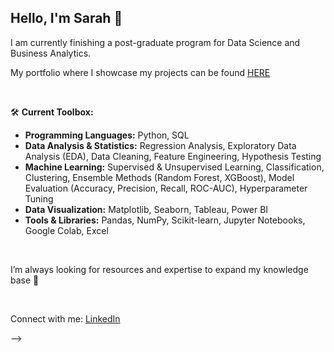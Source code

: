 ## Hello, I'm Sarah 👋 
I am currently finishing a post-graduate program for Data Science and Business Analytics.

My portfolio where I showcase my projects can be found [HERE](xx)  

<br/>

🛠️ **Current Toolbox:**
- **Programming Languages:** Python, SQL
- **Data Analysis & Statistics:** Regression Analysis, Exploratory Data Analysis (EDA), Data Cleaning, Feature Engineering, Hypothesis Testing
- **Machine Learning:** Supervised & Unsupervised Learning, Classification, Clustering, Ensemble Methods (Random Forest, XGBoost), Model Evaluation (Accuracy, Precision, Recall, ROC-AUC), Hyperparameter Tuning
- **Data Visualization:** Matplotlib, Seaborn, Tableau, Power BI
- **Tools & Libraries:** Pandas, NumPy, Scikit-learn, Jupyter Notebooks, Google Colab, Excel

<br/>

I’m always looking for resources and expertise to expand my knowledge base 🔎

<br/>

Connect with me: [LinkedIn](https://www.linkedin.com/in/sarah-ortega-b60150165/)



-->
